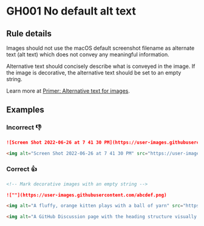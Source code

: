 # GH001 No default alt text

## Rule details

Images should not use the macOS default screenshot filename as alternate text (alt text) which does not convey any meaningful information.

Alternative text should concisely describe what is conveyed in the image. If the image is decorative, the alternative text should be set to an empty string.

Learn more at [Primer: Alternative text for images](https://primer.style/design/accessibility/alternative-text-for-images).

## Examples

### Incorrect 👎

```md
![Screen Shot 2022-06-26 at 7 41 30 PM](https://user-images.githubusercontent.com/abcdef.png)
```

```md
<img alt="Screen Shot 2022-06-26 at 7 41 30 PM" src="https://user-images.githubusercontent.com/abcdef.png">
```

### Correct 👍

```md
<!-- Mark decorative images with an empty string -->

![""](https://user-images.githubusercontent.com/abcdef.png)
```

```md
<img alt="A fluffy, orange kitten plays with a ball of yarn" src="https://user-images.githubusercontent.com/defgh.png">
```

```md
<img alt="A GitHub Discussion page with the heading structure visually surfaced with a text overlay" src="https://user-images.githubusercontent.com/xyz.png">
```

